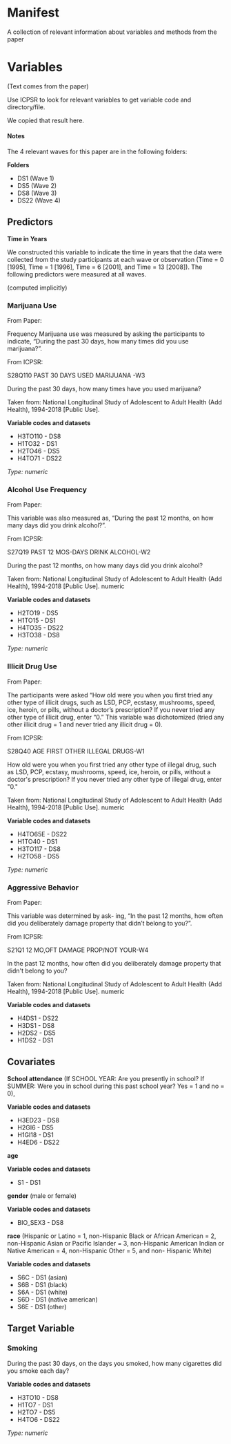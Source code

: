 # Manifest
A collection of relevant information about variables and methods from the paper

# Variables

(Text comes from the paper)

Use ICPSR to look for relevant variables to get variable code and directory/file.

We copied that result here.

#### Notes
The 4 relevant waves for this paper are in the following folders:

**Folders**
- DS1 (Wave 1)
- DS5 (Wave 2)
- DS8 (Wave 3)
- DS22 (Wave 4)

## Predictors
**Time in Years**

We constructed this variable to indicate the time in years that the data were collected from the study participants at each wave or observation (Time = 0 [1995], Time = 1 [1996], Time = 6 [2001], and Time = 13 [2008]). The following predictors were measured at all waves.

(computed implicitly)

### **Marijuana Use**

From Paper:

Frequency Marijuana use was measured by asking the participants to indicate, “During the past 30 days, how many times did you use marijuana?”.


From ICPSR:

S28Q110 PAST 30 DAYS USED MARIJUANA -W3

During the past 30 days, how many times have you used marijuana?

Taken from: National Longitudinal Study of Adolescent to Adult Health (Add Health), 1994-2018 [Public Use].

**Variable codes and datasets**
- H3TO110 - DS8
- H1TO32 - DS1
- H2TO46 - DS5
- H4TO71 - DS22

*Type: numeric*

### **Alcohol Use Frequency**

From Paper:

This variable was also measured as, “During the past 12 months, on how many days did you drink alcohol?”.

From ICPSR:

S27Q19 PAST 12 MOS-DAYS DRINK ALCOHOL-W2

During the past 12 months, on how many days did you drink alcohol?

Taken from: National Longitudinal Study of Adolescent to Adult Health (Add Health), 1994-2018 [Public Use].
numeric

**Variable codes and datasets**
- H2TO19 - DS5
- H1TO15 - DS1
- H4TO35 - DS22
- H3TO38 - DS8

*Type: numeric*


### **Illicit Drug Use**

From Paper:

The participants were asked “How old were you when you first tried any other type of illicit drugs, such as LSD, PCP, ecstasy, mushrooms, speed, ice, heroin, or pills, without a doctor’s prescription? If you never tried any other type of illicit drug, enter “0.” This variable was dichotomized (tried any other illicit drug = 1 and never tried any illicit drug = 0).

From ICPSR:

S28Q40 AGE FIRST OTHER ILLEGAL DRUGS-W1

How old were you when you first tried any other type of illegal drug, such as LSD, PCP, ecstasy, mushrooms, speed, ice, heroin, or pills, without a doctor's prescription? If you never tried any other type of illegal drug, enter "0."

Taken from: National Longitudinal Study of Adolescent to Adult Health (Add Health), 1994-2018 [Public Use].
numeric

**Variable codes and datasets**
- H4TO65E - DS22
- H1TO40 - DS1
- H3TO117 - DS8
- H2TO58 - DS5

*Type: numeric*

### **Aggressive Behavior**

From Paper:

This variable was determined by ask- ing, “In the past 12 months, how often did you deliberately damage property that didn’t belong to you?”.

From ICPSR:

S21Q1 12 MO,OFT DAMAGE PROP/NOT YOUR-W4

In the past 12 months, how often did you deliberately damage property that didn't belong to you?

Taken from: National Longitudinal Study of Adolescent to Adult Health (Add Health), 1994-2018 [Public Use].
numeric

**Variable codes and datasets**
- H4DS1 - DS22
- H3DS1 - DS8
- H2DS2 - DS5
- H1DS2 - DS1

## Covariates

**School attendance** (If SCHOOL YEAR: Are you presently in school? If SUMMER: Were you in school during this past school year? Yes = 1 and no = 0), 

**Variable codes and datasets**
- H3ED23 - DS8
- H2GI6 - DS5
- H1GI18 - DS1
- H4ED6 - DS22

**age**

**Variable codes and datasets**
- S1 - DS1

**gender** (male or female)

**Variable codes and datasets**
- BIO_SEX3 - DS8

**race** (Hispanic or Latino = 1, non-Hispanic Black or African American = 2, non-Hispanic Asian or Pacific Islander = 3, non-Hispanic American Indian or Native American = 4, non-Hispanic Other = 5, and non- Hispanic White)

**Variable codes and datasets**
- S6C - DS1 (asian)
- S6B - DS1 (black)
- S6A - DS1 (white)
- S6D - DS1 (native american)
- S6E - DS1 (other)

## Target Variable

### **Smoking** 

During the past 30 days, on the days you smoked, how many cigarettes did you smoke each day?

**Variable codes and datasets**
- H3TO10 - DS8
- H1TO7 - DS1
- H2TO7 - DS5
- H4TO6 - DS22

*Type: numeric*